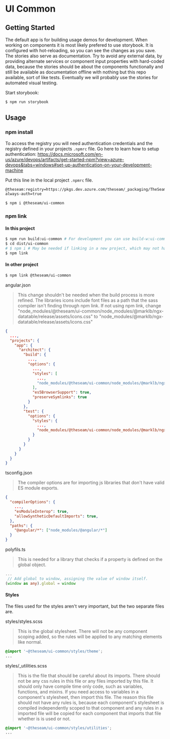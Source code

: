 # UI Common

## Getting Started

The default app is for building usage demos for development. When working on components it is most likely prefered to use storybook. It is configured with hot-reloading, so you can see the changes as you save. The stories also serve as documentation. Try to avoid any external data, by providing alternate services or component input properties with hard-coded data, because the stories should be about the components functionally and still be available as documentation offline with nothing but this repo available, sort of like tests. Eventually we will probably use the stories for automated visual testing.

Start storybook:

```sh
$ npm run storybook
```

## Usage

### npm install

To access the registry you will need authentication credentials and the registry defined in your projects `.npmrc` file. Go here to learn how to setup authentication: https://docs.microsoft.com/en-us/azure/devops/artifacts/get-started-npm?view=azure-devops&tabs=windows#set-up-authentication-on-your-development-machine

Put this line in the local project `.npmrc` file.

```sh
@theseam:registry=https://pkgs.dev.azure.com/theseam/_packaging/TheSeam.Packages/npm/registry/
always-auth=true
```

```sh
$ npm i @theseam/ui-common
```

### npm link

#### In this project

```sh
$ npm run build:ui-common # For development you can use build-w:ui-common for watch mode.
$ cd dist/ui-common
# $ npm i # May be needed if linking in a new project, which may not have the dependencies in its own node_modules, since `npm link @theseam/ui-common` doesn't install dependencies like `npm i @theseam/ui-common`
$ npm link
```

#### In other project

```sh
$ npm link @theseam/ui-common
```

angular.json

> This change shouldn't be needed when the build process is more refined. The libraries icons include font files as a path that the sass compiler isn't finding through npm link.
> If not using npm link, change "node_modules/@theseam/ui-common/node_modules/@marklb/ngx-datatable/release/assets/icons.css" to "node_modules/@marklb/ngx-datatable/release/assets/icons.css"

```json
{
  ...,
  "projects": {
    "app": {
      "architect": {
        "build": {
          ...,
          "options": {
            ...,
            "styles": [
              ...,
              "node_modules/@theseam/ui-common/node_modules/@marklb/ngx-datatable/release/assets/icons.css"
            ],
            "es5BrowserSupport": true,
            "preserveSymlinks": true
          }
        },
        "test": {
          "options": {
            "styles": {
              ...,
              "node_modules/@theseam/ui-common/node_modules/@marklb/ngx-datatable/release/assets/icons.css"
            }
          }
        }
      }
    }
  }
}
```

tsconfig.json

> The compiler options are for importing js libraries that don't have valid ES module exports.

```json
{
  "compilerOptions": {
    ...,
    "esModuleInterop": true,
    "allowSyntheticDefaultImports": true,
  },
  "paths": {
    "@angular/*": ["node_modules/@angular/*"]
  }
}

```

polyfils.ts

> This is needed for a library that checks if a property is defined on the global object.

```ts
...
 // Add global to window, assigning the value of window itself.
(window as any).global = window
```

#### Styles

The files used for the styles aren't very important, but the two separate files are.

styles/styles.scss

> This is the global stylesheet. There will not be any component scoping added, so the rules will be applied to any matching elements like normal.

```scss
@import '~@theseam/ui-common/styles/theme';
...
```

styles/_utilities.scss

> This is the file that should be careful about its imports. There should not be any css rules in this file or any files imported by this file. It should only have compile time only code, such as variables, functions, and mixins.
> If you need access to variables in a component's stylesheet, then import this file.
> The reason this file should not have any rules is, because each component's stylesheet is compiled independently scoped to that component and any rules in a imported file will be copied for each component that imports that file whether is is used or not.

```scss
@import '~@theseam/ui-common/styles/utilities';
...
```
